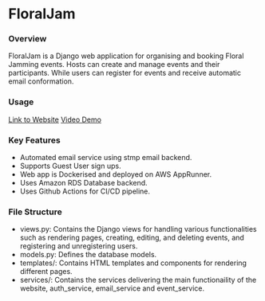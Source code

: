 # FloralJam

### Overview
FloralJam is a Django web application for organising and booking Floral Jamming events. 
Hosts can create and manage events and their participants. 
While users can register for events and receive automatic email conformation.

### Usage
[Link to Website](https://jfpzcpymy7.ap-southeast-1.awsapprunner.com/)
[Video Demo](https://youtu.be/Uqz5l15oKR4)

### Key Features
- Automated email service using stmp email backend.
- Supports Guest User sign ups.
- Web app is Dockerised and deployed on AWS AppRunner.
- Uses Amazon RDS Database backend.
- Uses Github Actions for CI/CD pipeline.

### File Structure
- views.py: Contains the Django views for handling various functionalities such as rendering pages, creating, editing, and deleting events, and registering and unregistering users.
- models.py: Defines the database models.
- templates/: Contains HTML templates and components for rendering different pages.
- services/: Contains the services delivering the main functionaility of the website, auth_service, email_service and event_service.

